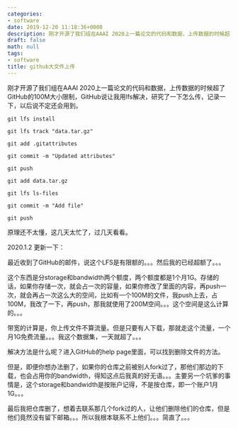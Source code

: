 ```yaml
---
categories:
- software
date: 2019-12-20 11:18:36+0000
description: 刚才开源了我们组在AAAI 2020上一篇论文的代码和数据，上传数据的时候超了GitHub的100M大小限制，GitHub说让我用lfs解决，研究了一下怎么传，记录一下，以后说不定还会用到。
draft: false
math: null
tags:
- software
title: github大文件上传
---
```

刚才开源了我们组在AAAI 2020上一篇论文的代码和数据，上传数据的时候超了GitHub的100M大小限制，GitHub说让我用lfs解决，研究了一下怎么传，记录一下，以后说不定还会用到。
<!--more-->

```
git lfs install

git lfs track "data.tar.gz"

git add .gitattributes

git commit -m "Updated attributes"

git push

git add data.tar.gz

git lfs ls-files

git commit -m "Add file"

git push
```

原理还不太懂，这几天太忙了，过几天看看。

2020.1.2 更新一下：

最近收到了GitHub的邮件，说这个LFS是有限额的。。。然后我的已经超额了。。。

这个东西是分storage和bandwidth两个额度，两个额度都是1个月1G。存储的话，如果你存储一次，就会占一次的容量，如果你修改了里面的内容，再push一次，就会再占一次这么大的空间，比如有一个100M的文件，我push上去，占100M，我改了一下，再push，那我就使用了200M空间。。。这个空间是这么计算的。。。

带宽的计算是，你上传文件不算流量。但是只要有人下载，那就走这个流量，一个月1G免费流量。。。我这个数据集，一天就超了。。。

解决方法是什么呢？进入GitHub的help page里面，可以找到删除文件的方法。

但是，即便你想办法删了，如果你的仓库之前被别人fork过了，那他们那边的下载，也会占用你的bandwidth，得知这点后我真的好无语。。。主要另一个坑爹的事情是，这个storage和bandwidth是按账户记得，不是按仓库，即一个账户1月1G。。。

最后我把仓库删了，想着去联系那几个fork过的人，让他们删除他们的仓库，但是他们竟然没有留下邮箱。。。所以我根本联系不上他们。。。简直了。。。